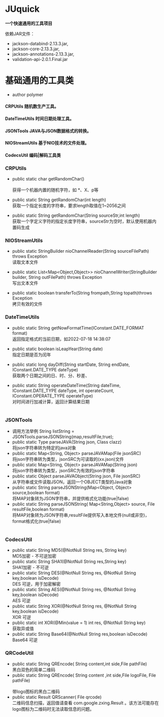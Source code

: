 # JUquick 

**一个快速通用的工具项目**

依赖JAR文件：

- jackson-databind-2.13.3.jar,
- jackson-core-2.13.3.jar, 
- jackson-annotations-2.13.3.jar,
- validation-api-2.0.1.Final.jar


# 基础通用的工具类

* author polymer

#### CRPUtils 随机数生产工具。

#### DateTimeUtils 时间日期处理工具。

#### JSONTools 	JAVA与JSON数据格式的转换。

#### NIOStreamUtils 基于NIO技术的文件处理。

#### CodecsUtil	编码|解码工具类

### CRPUtils
- public  static  char getRandomChar() <br>  
获得一个机器内置的随机字符，如 *、X、p等

- public  static  String getRandomChar(int length)  <br> 
获取一个指定长度的字符串，要求length取值在1~2056之间

- public  static  String getRandomChar(String sourceStr,int length)   <br> 
获取一个字定义字符的指定长度字符串，sourceStr为空时，默认使用机器内置码生成
### NIOStreamUtils
- public static StringBuilder nioChannelReader(String sourceFilePath) throws Exception  <br> 
读取文本文件
     
- public static List<Map<Object,Object>> nioChannelWriter(StringBuilder builder, String outFilePath) throws Exception   <br> 
写出文本文件
      
- public static boolean transferTo(String frompath,String topath)throws Exception   <br> 
拷贝有效的文件
      
### DateTimeUtils
-	public static String getNowFormatTime(IConstant.DATE_FORMAT format)  <br> 
返回指定格式的当前日期，如2022-07-18 14:38:07
      
-	public static boolean isLeapYear(String date)  <br> 
指定日期是否为闰年
     <br>
-	public static long dayDiff(String startDate, String endDate, IConstant.DATE_TYPE dateType)<br>
获取两个日期之间的日、时、分、秒差、
     <br>
-	public static String operateDateTime(String dateTime, IConstant.DATE_TYPE dateType, 
int operateCount, IConstant.OPERATE_TYPE operateType)<br>
对时间进行加减计算，返回计算结果日期
     <br><br>
### JSONTools
- 	调用方法举例 String listString = JSONTools.parseJSONString(map,resultFile,true);
     <br>
-	public static <T> Type<T> parseJAVA(String json, Class<T> clazz)<br> 
将json字符串转为特定的java对象
     <br>
-	public static Map<String, Object> parseJAVAMap(File jsonSRC)<br> 
将json字符串转为类型，jsonSRC为可读取的(xx.json)文件
     <br>
-	public static Map<String, Object> parseJAVAMap(String json)<br> 
将json字符串转为类型，jsonSRC为有效的json字符串
     <br>
-	public static Object parseJAVAObject(String json, File jsonSRC)<br>
从字符串或文件读取JSON，返回一个OBJECT类型的Java对象
     <br>
-	public static String parseJSONString(Map<Object, Object> source,boolean format)<br>
将MAP对象转为JSON字符串，并提供格式化功能(true|false)
     <br>
-	public static String parseJSONString( Map<String,Object> source, File resultFile,boolean format)<br>
将MAP对象转为JSON字符串,resultFile提供写入本地文件(null或非空)，format格式化(true|false)
     <br><br>
### CodecsUtil
-	public static String MD5(@NotNull String res, String key)<br>
MD5加密 - 不可逆加密
     <br>
-	public static String SHA1(@NotNull String res,String key)<br>
SHA1加密 - 不可逆
     <br>
-	public static String DES(@NotNull String res, @NotNull String key,boolean isDecode)<br>
DES 可逆，用于加密解密
     <br>
-	public static String AES(@NotNull String res, @NotNull String key,boolean isDecode)<br>
AES 可逆
     <br>
-	public static String XOR(@NotNull String res, @NotNull String key,boolean isDecode)<br>
XOR 可逆
     <br>
-	public static int XOR(@Min(value = 1) int res, @NotNull String key)<br>
获取异或值
     <br>
-	public static String Base64(@NotNull String res,boolean isDecode)<br>
Base64 可逆
     <br>
### QRCodeUtil 
-    public static String QREncode( String content,int side,File pathFile) <br>
黑白双色的简单二维码 <br>
-	public static String QREncode( String content ,int side,File logoFile,  File pathFile) <br>     
带logo图标的黑白二维码     <br> 
-	public static Result QRScanner( File qrcode)      <br> 
二维码信息扫描，返回值请查看 com.google.zxing.Result 。该方法可能存在logo图标为二维码时无法读取信息的问题。   <br> 
